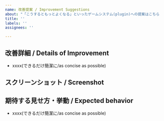 ```yaml
---
name: 改善提案 / Improvement Suggestions
about: "「こうするともっとよくなる」といったゲームシステム(plugin)への提案はこちら"
title: ''
labels: ''
assignees: ''

---
```


## 改善詳細 / Details of Improvement
- xxxx(できるだけ簡潔に/as concise as possible)

## スクリーンショット / Screenshot
<!-- バグであればdeveloper toolからコンソールも合わせて添付 -->
<!-- If it's a bug, attach a screenshot of the developer tool console -->

## 期待する見せ方・挙動 / Expected behavior
- xxxx(できるだけ簡潔に/as concise as possible)
